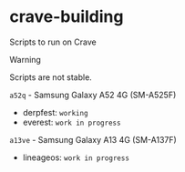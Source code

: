 # crave-building
Scripts to run on Crave

> [!WARNING]
> Scripts are not stable.


`a52q` - Samsung Galaxy A52 4G (SM-A525F)
- derpfest: `working`
- everest: `work in progress`

`a13ve` - Samsung Galaxy A13 4G (SM-A137F)
- lineageos: `work in progress`
